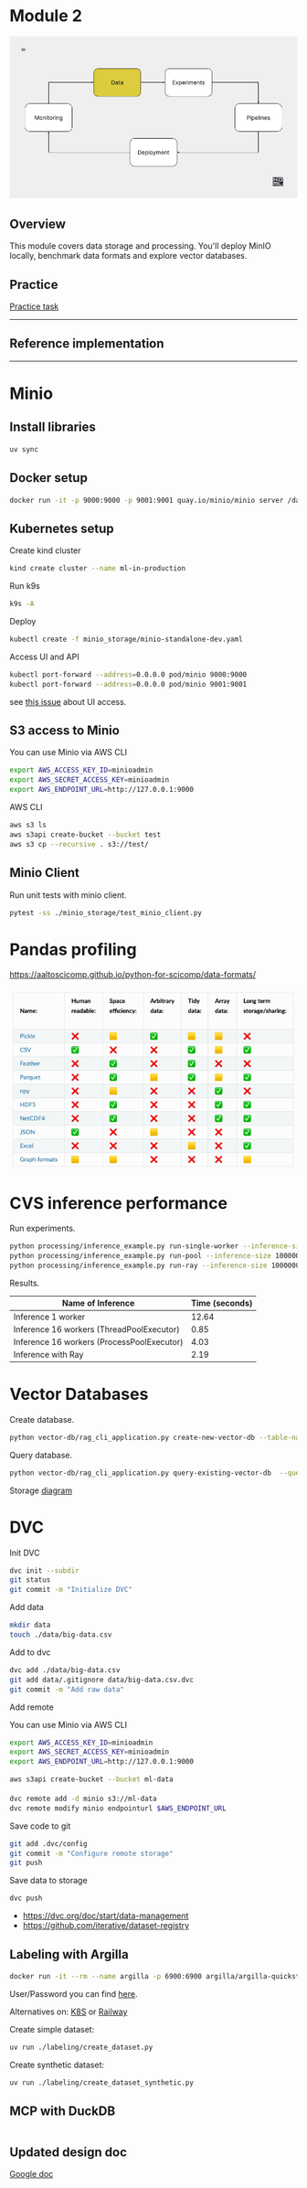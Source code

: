 # Module 2

![Data management](./../docs/data.jpg)

## Overview

This module covers data storage and processing. You'll deploy MinIO locally,
benchmark data formats and explore vector databases.

## Practice

[Practice task](./PRACTICE.md)

---

## Reference implementation

---

# Minio

## Install libraries

```bash
uv sync
```

## Docker setup

```bash
docker run -it -p 9000:9000 -p 9001:9001 quay.io/minio/minio server /data --console-address ":9001"
```

## Kubernetes setup

Create kind cluster

```bash
kind create cluster --name ml-in-production
```

Run k9s

```bash
k9s -A
```

Deploy

```bash
kubectl create -f minio_storage/minio-standalone-dev.yaml
```

Access UI and API

```bash
kubectl port-forward --address=0.0.0.0 pod/minio 9000:9000
kubectl port-forward --address=0.0.0.0 pod/minio 9001:9001
```

see [this issue](https://github.com/minio/console/issues/2539) about UI access.

## S3 access to Minio

You can use Minio via AWS CLI

```bash
export AWS_ACCESS_KEY_ID=minioadmin
export AWS_SECRET_ACCESS_KEY=minioadmin
export AWS_ENDPOINT_URL=http://127.0.0.1:9000
```

AWS CLI

```bash
aws s3 ls
aws s3api create-bucket --bucket test
aws s3 cp --recursive . s3://test/
```

## Minio Client

Run unit tests with minio client.

```bash
pytest -ss ./minio_storage/test_minio_client.py
```

# Pandas profiling

<https://aaltoscicomp.github.io/python-for-scicomp/data-formats/>

![alt text](./images/pandas-formats.png)


# CVS inference performance

Run experiments.

```bash
python processing/inference_example.py run-single-worker --inference-size 10000000
python processing/inference_example.py run-pool --inference-size 10000000
python processing/inference_example.py run-ray --inference-size 10000000
```

Results.

| Name of Inference    | Time (seconds)      |
|----------------------|---------------------|
| Inference 1 worker   | 12.64  |
| Inference 16 workers (ThreadPoolExecutor) | 0.85  |
| Inference 16 workers (ProcessPoolExecutor) | 4.03  |
| Inference with Ray   | 2.19  |


# Vector Databases

Create database.

```bash
python vector-db/rag_cli_application.py create-new-vector-db --table-name test --number-of-documents 300
```

Query database.

```bash
python vector-db/rag_cli_application.py query-existing-vector-db  --query 'complex query' --table-name test
```

Storage [diagram](https://lancedb.github.io/lancedb/concepts/storage/)


# DVC

Init DVC

```bash
dvc init --subdir
git status
git commit -m "Initialize DVC"
```

Add data

```bash
mkdir data
touch ./data/big-data.csv
```

Add to dvc

```bash
dvc add ./data/big-data.csv
git add data/.gitignore data/big-data.csv.dvc
git commit -m "Add raw data"
```

Add remote

You can use Minio via AWS CLI

```bash
export AWS_ACCESS_KEY_ID=minioadmin
export AWS_SECRET_ACCESS_KEY=minioadmin
export AWS_ENDPOINT_URL=http://127.0.0.1:9000
```


```bash
aws s3api create-bucket --bucket ml-data

dvc remote add -d minio s3://ml-data
dvc remote modify minio endpointurl $AWS_ENDPOINT_URL
```

Save code to git

```bash
git add .dvc/config
git commit -m "Configure remote storage"
git push 
```

Save data to storage

```bash
dvc push
```

- <https://dvc.org/doc/start/data-management>
- <https://github.com/iterative/dataset-registry>

## Labeling with Argilla

```bash
docker run -it --rm --name argilla -p 6900:6900 argilla/argilla-quickstart:v2.0.0rc1
```

User/Password you can find [here](https://github.com/argilla-io/argilla/blob/v2.0.0rc1/argilla-server/docker/quickstart/Dockerfile#L60-L62).

Alternatives on: [K8S](https://github.com/argilla-io/argilla/tree/develop/examples/deployments/k8s) or [Railway](https://railway.app/template/KNxfha?referralCode=_Q3XIe)

Create simple dataset:

```bash
uv run ./labeling/create_dataset.py
```

Create synthetic dataset:

```bash
uv run ./labeling/create_dataset_synthetic.py
```

## MCP with DuckDB

```

```

## Updated design doc

[Google doc](https://docs.google.com/document/d/1dEzWd3pPozmU3AhMXjW3xcONUeNJee53djilN1A-wR8/edit)
